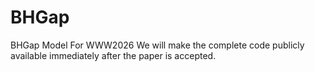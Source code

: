 # BHGap
BHGap Model For WWW2026
We will make the complete code publicly available immediately after the paper is accepted.
